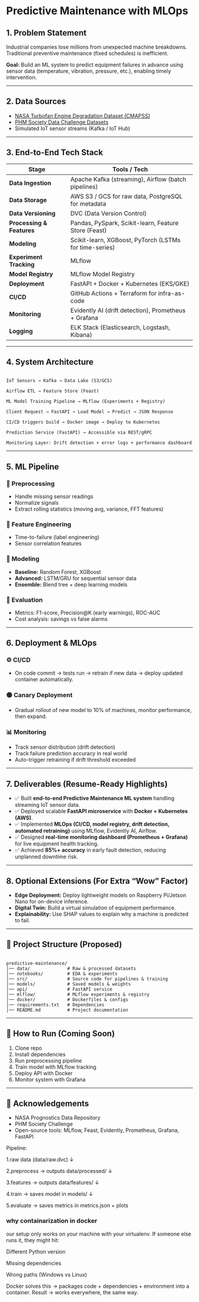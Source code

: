 
# Predictive Maintenance with MLOps

## 1. Problem Statement
Industrial companies lose millions from unexpected machine breakdowns.  
Traditional preventive maintenance (fixed schedules) is inefficient.  

**Goal:** Build an ML system to predict equipment failures in advance using sensor data (temperature, vibration, pressure, etc.), enabling timely intervention.

---

## 2. Data Sources
- [NASA Turbofan Engine Degradation Dataset (CMAPSS)](https://data.nasa.gov/)  
- [PHM Society Data Challenge Datasets](https://www.phmsociety.org/)  
- Simulated IoT sensor streams (Kafka / IoT Hub)

---

## 3. End-to-End Tech Stack

| Stage              | Tools / Tech |
|--------------------|--------------|
| **Data Ingestion** | Apache Kafka (streaming), Airflow (batch pipelines) |
| **Data Storage**   | AWS S3 / GCS for raw data, PostgreSQL for metadata |
| **Data Versioning**| DVC (Data Version Control) |
| **Processing & Features** | Pandas, PySpark, Scikit-learn, Feature Store (Feast) |
| **Modeling**       | Scikit-learn, XGBoost, PyTorch (LSTMs for time-series) |
| **Experiment Tracking** | MLflow |
| **Model Registry** | MLflow Model Registry |
| **Deployment**     | FastAPI + Docker + Kubernetes (EKS/GKE) |
| **CI/CD**          | GitHub Actions + Terraform for infra-as-code |
| **Monitoring**     | Evidently AI (drift detection), Prometheus + Grafana |
| **Logging**        | ELK Stack (Elasticsearch, Logstash, Kibana) |

---

## 4. System Architecture
```

IoT Sensors → Kafka → Data Lake (S3/GCS)

Airflow ETL → Feature Store (Feast)

ML Model Training Pipeline → MLflow (Experiments + Registry)

Client Request → FastAPI → Load Model → Predict → JSON Response

CI/CD triggers build → Docker image → Deploy to Kubernetes

Prediction Service (FastAPI) → Accessible via REST/gRPC

Monitoring Layer: Drift detection + error logs + performance dashboard

```

---

## 5. ML Pipeline

### 🔹 Preprocessing
- Handle missing sensor readings  
- Normalize signals  
- Extract rolling statistics (moving avg, variance, FFT features)  

### 🔹 Feature Engineering
- Time-to-failure (label engineering)  
- Sensor correlation features  

### 🔹 Modeling
- **Baseline:** Random Forest, XGBoost  
- **Advanced:** LSTM/GRU for sequential sensor data  
- **Ensemble:** Blend tree + deep learning models  

### 🔹 Evaluation
- Metrics: F1-score, Precision@K (early warnings), ROC-AUC  
- Cost analysis: savings vs false alarms  

---

## 6. Deployment & MLOps

### ⚙️ CI/CD
- On code commit → tests run → retrain if new data → deploy updated container automatically.  

### 🟢 Canary Deployment
- Gradual rollout of new model to 10% of machines, monitor performance, then expand.  

### 📊 Monitoring
- Track sensor distribution (drift detection)  
- Track failure prediction accuracy in real world  
- Auto-trigger retraining if drift threshold exceeded  

---

## 7. Deliverables (Resume-Ready Highlights)

- ✅ Built **end-to-end Predictive Maintenance ML system** handling streaming IoT sensor data.  
- ✅ Deployed scalable **FastAPI microservice** with **Docker + Kubernetes (AWS)**.  
- ✅ Implemented **MLOps (CI/CD, model registry, drift detection, automated retraining)** using MLflow, Evidently AI, Airflow.  
- ✅ Designed **real-time monitoring dashboard (Prometheus + Grafana)** for live equipment health tracking.  
- ✅ Achieved **85%+ accuracy** in early fault detection, reducing unplanned downtime risk.  

---

## 8. Optional Extensions (For Extra “Wow” Factor)
- **Edge Deployment:** Deploy lightweight models on Raspberry Pi/Jetson Nano for on-device inference.  
- **Digital Twin:** Build a virtual simulation of equipment performance.  
- **Explainability:** Use SHAP values to explain why a machine is predicted to fail.  

---

## 📂 Project Structure (Proposed)
```

predictive-maintenance/
│── data/              # Raw & processed datasets
│── notebooks/         # EDA & experiments
│── src/               # Source code for pipelines & training
│── models/            # Saved models & weights
│── api/               # FastAPI service
│── mlflow/            # MLflow experiments & registry
│── docker/            # Dockerfiles & configs
│── requirements.txt   # Dependencies
│── README.md          # Project documentation

```

---

## 🚀 How to Run (Coming Soon)
1. Clone repo  
2. Install dependencies  
3. Run preprocessing pipeline  
4. Train model with MLflow tracking  
5. Deploy API with Docker  
6. Monitor system with Grafana  

---

## 🙌 Acknowledgements
- NASA Prognostics Data Repository  
- PHM Society Challenge  
- Open-source tools: MLflow, Feast, Evidently, Prometheus, Grafana, FastAPI  


Pipeline:

1.raw data (data/raw.dvc)
↓

2.preprocess → outputs data/processed/
↓

3.features → outputs data/features/
↓

4.train → saves model in models/
↓

5.evaluate → saves metrics in metrics.json + plots


### why containarization in docker 
our setup only works on your machine with your virtualenv.
If someone else runs it, they might hit:

Different Python version

Missing dependencies

Wrong paths (Windows vs Linux)

Docker solves this → packages code + dependencies + environment into a container.
Result → works everywhere, the same way.
